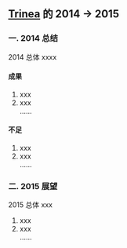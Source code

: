 [Trinea](https://github.com/trinea) 的 2014 -> 2015
-------------
### 一. 2014 总结
2014 总体 xxxx

#### 成果
1. xxx  
2. xxx  
……

#### 不足
1. xxx  
2. xxx  
……

### 二. 2015 展望
2015 总体 xxx

1. xxx  
2. xxx  
……
